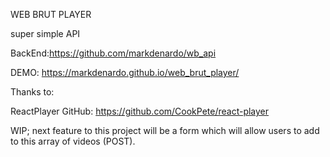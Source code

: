 WEB BRUT PLAYER

super simple API

BackEnd:https://github.com/markdenardo/wb_api

DEMO: https://markdenardo.github.io/web_brut_player/

Thanks to:

ReactPlayer GitHub: https://github.com/CookPete/react-player

WIP; next feature to this project will be a form which will allow users to add to this array of videos (POST).

